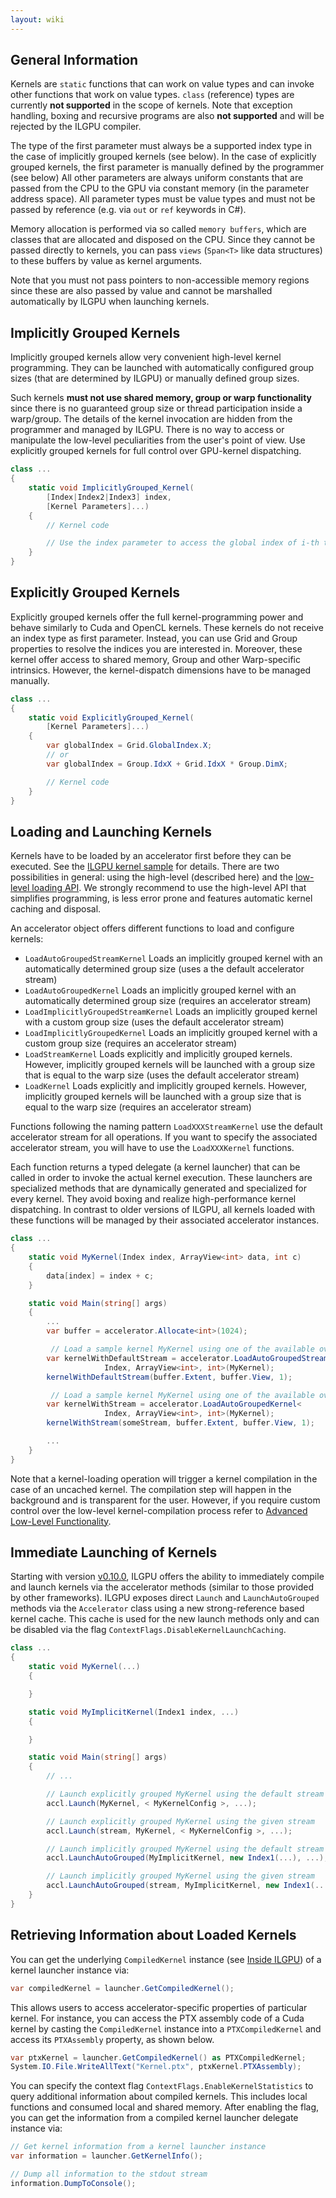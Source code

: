 ```yaml
---
layout: wiki
---
```


## General Information

Kernels are `static` functions that can work on value types and can invoke other functions that work on value types.
`class` (reference) types are currently **not supported** in the scope of kernels.
Note that exception handling, boxing and recursive programs are also **not supported** and will be rejected by the ILGPU compiler.

The type of the first parameter must always be a supported index type in the case of implicitly grouped kernels (see below).
In the case of explicitly grouped kernels, the first parameter is manually defined by the programmer (see below)
All other parameters are always uniform constants that are passed from the CPU to the GPU via constant memory (in the parameter address space).
All parameter types must be value types and must not be passed by reference (e.g. via `out` or `ref` keywords in C#).

Memory allocation is performed via so called `memory buffers`, which are classes that are allocated and disposed on the CPU.
Since they cannot be passed directly to kernels, you can pass `views` (`Span<T>` like data structures) to these buffers by value as kernel arguments.

Note that you must not pass pointers to non-accessible memory regions since these are also passed by value and cannot be marshalled automatically by ILGPU when launching kernels.

## Implicitly Grouped Kernels

Implicitly grouped kernels allow very convenient high-level kernel programming.
They can be launched with automatically configured group sizes (that are determined by ILGPU) or manually defined group sizes.

Such kernels **must not use shared memory, group or warp functionality** since there is no guaranteed group size or thread participation inside a warp/group.
The details of the kernel invocation are hidden from the programmer and managed by ILGPU.
There is no way to access or manipulate the low-level peculiarities from the user's point of view.
Use explicitly grouped kernels for full control over GPU-kernel dispatching.

```c#
class ...
{
    static void ImplicitlyGrouped_Kernel(
        [Index|Index2|Index3] index,
        [Kernel Parameters]...)
    {
        // Kernel code

        // Use the index parameter to access the global index of i-th thread in the global thread grid
    }
}
```

## Explicitly Grouped Kernels

Explicitly grouped kernels offer the full kernel-programming power and behave similarly to Cuda and OpenCL kernels.
These kernels do not receive an index type as first parameter.
Instead, you can use Grid and Group properties to resolve the indices you are interested in.
Moreover, these kernel offer access to shared memory, Group  and other Warp-specific intrinsics.
However, the kernel-dispatch dimensions have to be managed manually.

```c#
class ...
{
    static void ExplicitlyGrouped_Kernel(
        [Kernel Parameters]...)
    {
        var globalIndex = Grid.GlobalIndex.X;
        // or
        var globalIndex = Group.IdxX + Grid.IdxX * Group.DimX;

        // Kernel code
    }
}
```

## Loading and Launching Kernels

Kernels have to be loaded by an accelerator first before they can be executed.
See the [ILGPU kernel sample](https://github.com/m4rs-mt/ILGPU.Samples/tree/master/Src/SimpleKernel) for details.
There are two possibilities in general: using the high-level (described here) and the [low-level loading API](Inside-ILGPU).
We strongly recommend to use the high-level API that simplifies programming, is less error prone and features automatic kernel caching and disposal.

An accelerator object offers different functions to load and configure kernels:
* `LoadAutoGroupedStreamKernel`
   Loads an implicitly grouped kernel with an automatically determined group size (uses a the default accelerator stream)
* `LoadAutoGroupedKernel`
   Loads an implicitly grouped kernel with an automatically determined group size (requires an accelerator stream)
* `LoadImplicitlyGroupedStreamKernel`
   Loads an implicitly grouped kernel with a custom group size (uses the default accelerator stream)
*  `LoadImplicitlyGroupedKernel`
   Loads an implicitly grouped kernel with a custom group size (requires an accelerator stream)
* `LoadStreamKernel`
   Loads explicitly and implicitly grouped kernels. However, implicitly grouped kernels will be launched with a group size that is equal to the warp size (uses the default accelerator stream)
* `LoadKernel`
  Loads explicitly and implicitly grouped kernels. However, implicitly grouped kernels will be launched with a group size that is equal to the warp size (requires an accelerator stream)

Functions following the naming pattern `LoadXXXStreamKernel` use the default accelerator stream for all operations.
If you want to specify the associated accelerator stream, you will have to use the `LoadXXXKernel` functions.

Each function returns a typed delegate (a kernel launcher) that can be called in order to invoke the actual kernel execution.
These launchers are specialized methods that are dynamically generated and specialized for every kernel.
They avoid boxing and realize high-performance kernel dispatching.
In contrast to older versions of ILGPU, all kernels loaded with these functions will be managed by their associated accelerator instances.

```c#
class ...
{
    static void MyKernel(Index index, ArrayView<int> data, int c)
    {
        data[index] = index + c;
    }

    static void Main(string[] args)
    {
        ...
        var buffer = accelerator.Allocate<int>(1024);

         // Load a sample kernel MyKernel using one of the available overloads
        var kernelWithDefaultStream = accelerator.LoadAutoGroupedStreamKernel<
                     Index, ArrayView<int>, int>(MyKernel);
        kernelWithDefaultStream(buffer.Extent, buffer.View, 1);

         // Load a sample kernel MyKernel using one of the available overloads
        var kernelWithStream = accelerator.LoadAutoGroupedKernel<
                     Index, ArrayView<int>, int>(MyKernel);
        kernelWithStream(someStream, buffer.Extent, buffer.View, 1);

        ...
    }
}
```

Note that a kernel-loading operation will trigger a kernel compilation in the case of an uncached kernel.
The compilation step will happen in the background and is transparent for the user.
However, if you require custom control over the low-level kernel-compilation process refer to [Advanced Low-Level Functionality](Inside-ILGPU).

## Immediate Launching of Kernels

Starting with version [v0.10.0](https://github.com/m4rs-mt/ILGPU/releases/tag/v0.10.0), ILGPU offers the ability to immediately compile and launch kernels via the accelerator methods (similar to those provided by other frameworks).
ILGPU exposes direct `Launch` and `LaunchAutoGrouped` methods via the `Accelerator` class using a new strong-reference based kernel cache.
This cache is used for the new launch methods only and can be disabled via the flag `ContextFlags.DisableKernelLaunchCaching`.

```c#
class ...
{
    static void MyKernel(...)
    {

    }

    static void MyImplicitKernel(Index1 index, ...)
    {

    }

    static void Main(string[] args)
    {
        // ...

        // Launch explicitly grouped MyKernel using the default stream
        accl.Launch(MyKernel, < MyKernelConfig >, ...);

        // Launch explicitly grouped MyKernel using the given stream
        accl.Launch(stream, MyKernel, < MyKernelConfig >, ...);

        // Launch implicitly grouped MyKernel using the default stream
        accl.LaunchAutoGrouped(MyImplicitKernel, new Index1(...), ...);

        // Launch implicitly grouped MyKernel using the given stream
        accl.LaunchAutoGrouped(stream, MyImplicitKernel, new Index1(...), ...);
    }
}
```

## Retrieving Information about Loaded Kernels

You can get the underlying `CompiledKernel` instance (see [Inside ILGPU](Inside-ILGPU)) of a kernel launcher instance via:
```c#
var compiledKernel = launcher.GetCompiledKernel();
```
This allows users to access accelerator-specific properties of particular kernel.
For instance, you can access the PTX assembly code of a Cuda kernel by casting the `CompiledKernel` instance into a `PTXCompiledKernel` and access its `PTXAssembly` property, as shown below.
```c#
var ptxKernel = launcher.GetCompiledKernel() as PTXCompiledKernel;
System.IO.File.WriteAllText("Kernel.ptx", ptxKernel.PTXAssembly);
```

You can specify the context flag `ContextFlags.EnableKernelStatistics` to query additional information about compiled kernels.
This includes local functions and consumed local and shared memory.
After enabling the flag, you can get the information from a compiled kernel launcher delegate instance via:
```c#
// Get kernel information from a kernel launcher instance
var information = launcher.GetKernelInfo();

// Dump all information to the stdout stream
information.DumpToConsole();
```